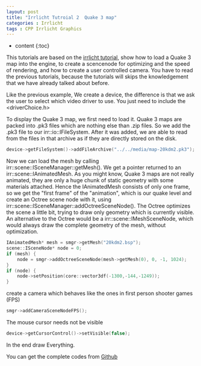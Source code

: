 ```yaml
---
layout: post
title: "Irrlicht Tutroial 2  Quake 3 map"
categories : Irrlicht
tags : CPP Irrlicht Graphics
---
```

* content
{:toc}

This tutorials are based on the [irrlicht tutorial](http://irrlicht.sourceforge.net/docu), show how to load a Quake 3 map into the engine, to create a scencenode for optimizing and the speed of rendering, and how to create a user controlled camera. You have to read the previous tutorials, because the tutorials will skips the knowledgement that we have already talked about before.

Like the previous example, We create a device, the difference is that we ask the user to select which video driver to use. You just need to include the <driverChoice.h>

To display the Quake 3 map, we first need to load it. Quake 3 maps are packed into .pk3 files which are nothing else than .zip files. So we add the .pk3 file to our irr::io::IFileSystem. After it was added, we are able to read from the files in that archive as if they are directly stored on the disk.

```cpp
device->getFileSystem()->addFileArchive("../../media/map-20kdm2.pk3");
```

Now we can load the mesh by calling irr::scene::ISceneManager::getMesh(). We get a pointer returned to an irr::scene::IAnimatedMesh. As you might know, Quake 3 maps are not really animated, they are only a huge chunk of static geometry with some materials attached. Hence the IAnimatedMesh consists of only one frame, so we get the "first frame" of the "animation", which is our quake level and create an Octree scene node with it, using irr::scene::ISceneManager::addOctreeSceneNode(). The Octree optimizes the scene a little bit, trying to draw only geometry which is currently visible. An alternative to the Octree would be a irr::scene::IMeshSceneNode, which would always draw the complete geometry of the mesh, without optimization. 

```cpp
IAnimatedMesh* mesh = smgr->getMesh("20kdm2.bsp");
scene::ISceneNode* node = 0;
if (mesh) {
    node = smgr->addOctreeSceneNode(mesh->getMesh(0), 0, -1, 1024);   
}
if (node) {
	node->setPosition(core::vector3df(-1300,-144,-1249));
}
```

create a camera which behaves like the ones in first person shooter games (FPS)

```cpp
smgr->addCameraSceneNodeFPS();
```

The mouse cursor needs not be visible

```cpp
device->getCursorControl()->setVisible(false);
```

In the end draw Everything.

You can get the complete codes from [Github](https://github.com/Shanshan-IC/DirectX-Irrlicht-Tutorial/tree/master/Irrlicht-examples/02.Quake3Map)
